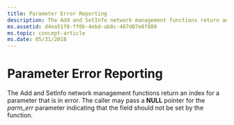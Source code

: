 ```yaml
---
title: Parameter Error Reporting
description: The Add and SetInfo network management functions return an index for a parameter that is in error. The caller may pass a NULL pointer for the parm\_err parameter indicating that the field should not be set by the function.
ms.assetid: d4ea51f8-ff0b-4ebd-ab8c-467d07e0f880
ms.topic: concept-article
ms.date: 05/31/2018
---
```


# Parameter Error Reporting

The Add and SetInfo network management functions return an index for a parameter that is in error. The caller may pass a **NULL** pointer for the *parm\_err* parameter indicating that the field should not be set by the function.

 

 




